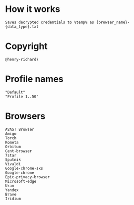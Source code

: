 # How it works
    Saves decrypted credentials to %temp% as {browser_name}-{data_type}.txt

# Copyright
    @henry-richard7

# Profile names
    "Default"
    "Profile 1..50"

# Browsers
    AVAST Browser
    Amigo
    Torch
    Kometa
    Orbitum
    Cent-browser
    7star
    Sputnik
    Vivaldi
    Google-chrome-sxs
    Google-chrome
    Epic-privacy-browser
    Microsoft-edge
    Uran
    Yandex
    Brave
    Iridium
    
